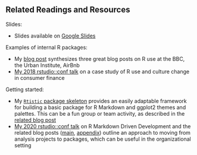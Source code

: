 ## Related Readings and Resources

Slides:

- Slides available on [Google Slides](https://docs.google.com/presentation/d/1CBrLyI_PWu7cGiXp7BH-phv-MSPObZzbzrSZADMlDJU/edit?usp=sharing)

Examples of internal R packages:

- My [blog post](https://emilyriederer.netlify.app/post/resource-roundup-r-industry/) synthesizes three great blog posts on R use at the BBC, the Urban Institute, AirBnb
- [My 2018 rstudio::conf talk](https://rstudio.com/resources/rstudioconf-2018/tidycf-turning-analysis-on-its-head-by-turning-cashflows-on-their-sides/) on a case study of R use and culture change in consumer finance

Getting started:

- My [`Rtistic` package skeleton](https://github.com/emilyriederer/rtistic) provides an easily adaptable framework for building a basic package for R Markdown and ggplot2 themes and palettes. This can be a fun group or team activity, as described in the [related blog post](https://emilyriederer.netlify.app/post/rtistic/)
- [My 2020 rstudio::conf talk](https://rstudio.com/resources/rstudioconf-2020/rmarkdown-driven-development/) on R Markdown Driven Development and the related blog posts ([main](https://emilyriederer.netlify.app/post/rmarkdown-driven-development/), [appendix](https://emilyriederer.netlify.app/post/rmddd-tech-appendix/)) outline an approach to moving from analysis projects to packages, which can be useful in the organizational setting 
